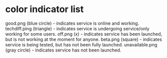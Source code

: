 # color indicator list
good.png (blue circle) - indicates service is online and working.
techdiff.ping (triangle) - indicates service is undergoing service/only working for some users.
off.png (x) - indicates service has been launched, but is not working at the moment for anyone.
beta.png (square) - indicates service is being tested, but has not been fully launched.
unavailable.png (gray circle) - indicates service has not been launched.
